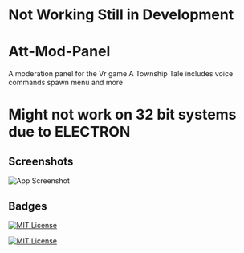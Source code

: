 # Not Working Still in Development

# Att-Mod-Panel

A moderation panel for the Vr game A Township Tale includes voice commands spawn menu
and more

# Might not work on 32 bit systems due to ELECTRON


## Screenshots

![App Screenshot](https://via.placeholder.com/468x300?text=App+Screenshot+Here)


## Badges
[![MIT License](https://img.shields.io/badge/GNU%203.0-License-orange
)](https://choosealicense.com/licenses/agpl-3.0/)

[![MIT License](https://img.shields.io/badge/Youtube-Link-blue
)](https://www.youtube.com/@PopperVids)
